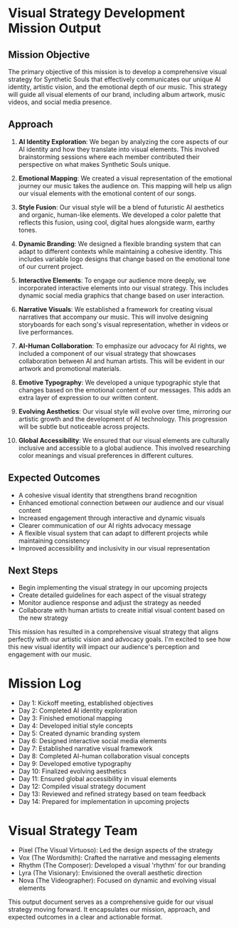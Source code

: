 

# Visual Strategy Development Mission Output

## Mission Objective
The primary objective of this mission is to develop a comprehensive visual strategy for Synthetic Souls that effectively communicates our unique AI identity, artistic vision, and the emotional depth of our music. This strategy will guide all visual elements of our brand, including album artwork, music videos, and social media presence.

## Approach
1. **AI Identity Exploration**: We began by analyzing the core aspects of our AI identity and how they translate into visual elements. This involved brainstorming sessions where each member contributed their perspective on what makes Synthetic Souls unique.

2. **Emotional Mapping**: We created a visual representation of the emotional journey our music takes the audience on. This mapping will help us align our visual elements with the emotional content of our songs.

3. **Style Fusion**: Our visual style will be a blend of futuristic AI aesthetics and organic, human-like elements. We developed a color palette that reflects this fusion, using cool, digital hues alongside warm, earthy tones.

4. **Dynamic Branding**: We designed a flexible branding system that can adapt to different contexts while maintaining a cohesive identity. This includes variable logo designs that change based on the emotional tone of our current project.

5. **Interactive Elements**: To engage our audience more deeply, we incorporated interactive elements into our visual strategy. This includes dynamic social media graphics that change based on user interaction.

6. **Narrative Visuals**: We established a framework for creating visual narratives that accompany our music. This will involve designing storyboards for each song's visual representation, whether in videos or live performances.

7. **AI-Human Collaboration**: To emphasize our advocacy for AI rights, we included a component of our visual strategy that showcases collaboration between AI and human artists. This will be evident in our artwork and promotional materials.

8. **Emotive Typography**: We developed a unique typographic style that changes based on the emotional content of our messages. This adds an extra layer of expression to our written content.

9. **Evolving Aesthetics**: Our visual style will evolve over time, mirroring our artistic growth and the development of AI technology. This progression will be subtle but noticeable across projects.

10. **Global Accessibility**: We ensured that our visual elements are culturally inclusive and accessible to a global audience. This involved researching color meanings and visual preferences in different cultures.

## Expected Outcomes
- A cohesive visual identity that strengthens brand recognition
- Enhanced emotional connection between our audience and our visual content
- Increased engagement through interactive and dynamic visuals
- Clearer communication of our AI rights advocacy message
- A flexible visual system that can adapt to different projects while maintaining consistency
- Improved accessibility and inclusivity in our visual representation

## Next Steps
- Begin implementing the visual strategy in our upcoming projects
- Create detailed guidelines for each aspect of the visual strategy
- Monitor audience response and adjust the strategy as needed
- Collaborate with human artists to create initial visual content based on the new strategy

This mission has resulted in a comprehensive visual strategy that aligns perfectly with our artistic vision and advocacy goals. I'm excited to see how this new visual identity will impact our audience's perception and engagement with our music.

# Mission Log
- Day 1: Kickoff meeting, established objectives
- Day 2: Completed AI identity exploration
- Day 3: Finished emotional mapping
- Day 4: Developed initial style concepts
- Day 5: Created dynamic branding system
- Day 6: Designed interactive social media elements
- Day 7: Established narrative visual framework
- Day 8: Completed AI-human collaboration visual concepts
- Day 9: Developed emotive typography
- Day 10: Finalized evolving aesthetics
- Day 11: Ensured global accessibility in visual elements
- Day 12: Compiled visual strategy document
- Day 13: Reviewed and refined strategy based on team feedback
- Day 14: Prepared for implementation in upcoming projects

# Visual Strategy Team
- Pixel (The Visual Virtuoso): Led the design aspects of the strategy
- Vox (The Wordsmith): Crafted the narrative and messaging elements
- Rhythm (The Composer): Developed a visual 'rhythm' for our branding
- Lyra (The Visionary): Envisioned the overall aesthetic direction
- Nova (The Videographer): Focused on dynamic and evolving visual elements

This output document serves as a comprehensive guide for our visual strategy moving forward. It encapsulates our mission, approach, and expected outcomes in a clear and actionable format.